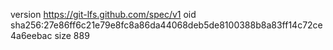 version https://git-lfs.github.com/spec/v1
oid sha256:27e86ff6c21e79e8fc8a86da44068deb5de8100388b8a83ff14c72ce4a6eebac
size 889
